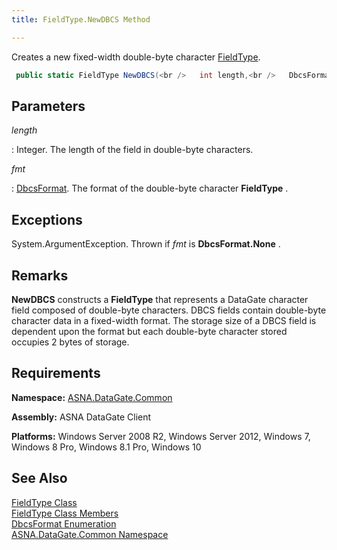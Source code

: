```yaml
---
title: FieldType.NewDBCS Method

---
```


Creates a new fixed-width double-byte character [FieldType](field-type-class.html).

```cs
 public static FieldType NewDBCS(<br />   int length,<br />   DbcsFormat fmt<br />);
```

## Parameters



 *length* 

: Integer.  The length of the field in double-byte characters. 

 *fmt* 

: 
[DbcsFormat](dbcs-format-enumeration.html).  The format of the 
								double-byte character **FieldType** .
							


## Exceptions

System.ArgumentException. Thrown if *fmt* is **DbcsFormat.None** .
## Remarks

**NewDBCS** constructs a **FieldType** that represents a DataGate character field composed of double-byte characters. DBCS fields contain double-byte character data in a fixed-width format. The storage size of a DBCS field is dependent upon the format but each double-byte character stored occupies 2 bytes of storage. 
## Requirements

**Namespace:** [ASNA.DataGate.Common](datagate-common-namespace.html)

<span> **Assembly:** ASNA DataGate Client</span> 

**Platforms:** Windows Server 2008 R2, Windows Server 2012, Windows 7, Windows 8 Pro, Windows 8.1 Pro, Windows 10
## See Also


[FieldType Class](field-type-class.html)
      <br />
[FieldType Class Members](field-type-members.html)
      <br />
[DbcsFormat Enumeration](dbcs-format-enumeration.html)
      <br />
[ASNA.DataGate.Common Namespace](datagate-common-namespace.html)

